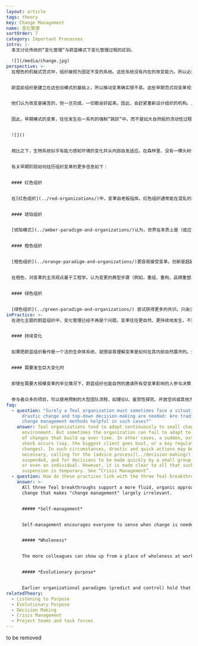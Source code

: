 ```yaml
---
layout: article
tags: theory
key: Change Management
name: 变化管理
sortOrder: 7
category: Important Processes
intro: |-
  本文讨论传统的“变化管理”与蔚蓝模式下变化管理过程的区别。

  ![](/media/change.jpg)
perspective: >-
  在橙色的机械式范式中，组织被视为固定不变的系统。这些系统没有内在的改变能力。所以必须从外部施力。这就是高级管理层的作用。他们负责确定变革的必要性，确定变革将如何实现，并确保变革发生。


  蔚蓝前组织是建立在这些旧模式的基础上，所以推动变革确实很不易。这些早期范式将变革视为不幸的结果，或管理失败的结果。传统管理层的工作是为了预测和/或控制未来，这当然会带来令他们吃惊的结果。他们认为现实应该符合一个执行良好的预算和战略计划。如果结果不如意，管理层往往迟迟不承认他们的失败。当他们最终承认说，在追求自己的计划时，周围的世界已经发生了变化时，往往会对自己所见到的现实感到不安。于是感觉到必须再次采取果断行动，才能弥补损失的时间。进而导致进一步的紧急施压。


  他们认为改变是痛苦的，但一旦完成，一切都会好起来。因此，会赶紧重新设计组织的机构。人们会抵制强加给自己的变革，这毫不奇怪。为了克服这一点，管理层可能会迫不及待的利用成员的恐惧，来迫使大家做出迅速反应，或将责任推卸给敌对的竞争力量或威胁组织生存的巨大环境压力。


  因此，早期模式的变革，往往发生在一系列的强制“跳跃”中。而不是如大自然般的流动性过程。变化成了从一个相对静止状态到另一个相对静止状态的一系列离散的、通常是破坏性的运动。


  ![]()


  相比之下，生物系统似乎有能力感知环境的变化并从内部自发适应。在森林里，没有一棵头树计划并命令其他树木在没下雨，或春天选择提早到来时该做些什么。此时此刻，整个生态系统都会自发做出创造性的反应。蔚蓝组织以类似的方式处理变革。人们被鼓励去做他们认为需要的事情。他们不受静态的职位描述、固定的上下指令汇报关系或职能纪律的限制。他们会对组织生命过程中出现的非线性变化做出创造性的反应。蔚蓝模式内的变化是意料之中的，总是自然而然地发生。^\[Laloux, Frederic (2014-02-09). Reinventing Organizations: A Guide to Creating Organizations Inspired by the Next Stage of Human Consciousness (Kindle Locations 4671-4688). Nelson Parker. Kindle Edition.]


  有关早期阶段如何经历组织变革的更多信息如下：


  #### 红色组织


  在[红色组织](../red-organizations/)中，变革由老板指挥。红色组织通常能在混乱的环境中迅速适应，因为领导者可以在必要时通过恐吓来发起迅速的变革。变革通常包括对威胁和机遇的直接反应，而不是对更为渐进和长期（尽管同样重要）发展作出的反应。很少有人注意到或注重于随着时间的推移，来逐渐改变根深蒂固的成员行为模式。


  #### 琥珀组织


  [琥珀模式](../amber-paradigm-and-organizations/)认为，世界在本质上是（或应该）不变的：昨天真实的事物和道理，在今天和明天也应该是真实的。组织是围绕着一个有序结构以及一个正式而稳定的过程而构建的。变革主要是通过小的改进提高现有流程和习惯的卓越性。琥珀组织可以表现出对变革需求的强烈抵制，尤其是当变革的性质威胁到意识形态界限或社会规范时。当外部力量确实要求变革时，变革会自上而下发生，几乎不考虑如何适当的计划变革以尽量减少阻力。从这个意义上讲，几乎没有什么“变革管理”可言。


  #### 橙色组织


  [橙色组织](../orange-paradigm-and-organizations/)更容易接受变革。创新是超越竞争对手的关键。唯一不变的是变化。不幸的是，橙色组织的结构通常是层次金字塔，可能不利于改变。因此，对变革的不断追求，遭到组织静态特质的阻碍时，就带来了各种“变化管理”以及帮助组织克服内部变革阻力的工具和咨询行业。^\[For prominent theories developed to facilitate organizational change, see for instance Kurt Lewin’s three-stage model of change and John Kotter’s eight-step process for leading change.]


  在橙色，对变革的主流观点基于工程学。认为变更的典型步骤（例如，重组、重构、品牌重塑、重新定位等）都诊断当前状况，设计预期的未来状态，然后规划从这里到那里的变革历程。对于大型变革项目，这可能涉及多个项目、项目里程碑和一个向最高领导层报告的中央“项目办公室”。这种变革计划通常由一个由高级管理人员或“精英”组成的小团队去实施，有时还需要外部顾问的帮助。推进小组的计划得到高级管理层的批准后，就负责在整个组织内进行沟通。变化通知内容通常带有一些“燃眉之急”类信息（“我们必须现在就行动，否则就注定要失败”），因为他们需要利用恐惧为变革提供必要的动力。橙色组织常见的“驱动变革”一词，栩栩如生的反映了将组织比作机器的橙色隐喻。换言之，变革是强行改变人，而不是通过人创造改变。


  #### 绿色组织


  [绿色组织](../green-paradigm-and-organizations/) 尝试获得更多的共识。只由少数人设计未来的状态和变革活动，与绿色的授权理念不符。会吸引更多的人参与其中。可以采取大型小组研讨会和创新促进技术（例如，欣赏性调查、理论U、开放空间等）的形式，吸引大量同事参与变革设计。为了给集体智慧的有机过程腾出空间，组织会在讨论期间，暂时停止日常的等级结构而平等协商。谈论后再将结果反馈到传统的层级结构和流程中。让更多的同事参与变革计划，虽然可能会让高层领导感到有风险（如果团队偏离了我们希望的方向怎么办？），但往往会提高成员的认同度，并通过捕捉集体智慧的洞察力，改进对未来的设计。
inPractice: >-
  在进化主题的蔚蓝组织中，变化管理已经不再是个问题。变革往往更自然、更持续地发生，不需要太多的刻意的努力或管理。变化成了一个进化的过程，可以由任何人发起并由每个人管理。随着组织的发展，它每天都在变化，很少需要进行重大的改革或重大的变革管理计划。蔚蓝组织内不再存在用来单独推进变化的管理过程或项目。


  #### 持续变化


  如果把蔚蓝组织看作是一个活的生命体系统，就很容易理解变革是如何在其内部自然展开的。生物系统有感知环境变化并迅速适应的能力。那些反应充满创造性。蔚蓝组织以类似的方式处理变化。人们可以自由地按自己感觉到的需要来倡导或自觉行动引导变化。成员不受静态职位描述、汇报关系和职能部门的限制。他们可以对新出现的事件做出反应。蔚蓝组织中的一些嵌入式特定流程和方法，为人们提供了空间和支撑，支撑每个人都积极倾听组织目标以及组织作为生命体的变革需求。当每个人都能自由地感觉到变革的必要性，并付诸行动，变革就是一种既定的改变。变化会自然、无处不在、时时刻刻的发生，几乎不带来巨大的痛苦和努力。（上述更传统组织的那些）重大的颠覆性变革努力基本上消失了。


  #### 需要发生巨大变化时


  即使在需要大规模变革的罕见情况下，蔚蓝组织也能自然的邀请所有受变革影响的人参与决策，共同确定适当的应对措施。在大多数情况下，蔚蓝组织会支持建议流程，即使这意味着包括整个组织。经验表明，在大多数情况下，同事们在参与即使带来痛苦的决定时，都发挥着成熟个体的作用，并能带来据有独创性的解决方案。


  参与者众多的项目，可以使用预制的大型团队流程，如理论U、鉴赏性探究、开放空间或其他方式，来有效地展现集体理解，并明确未来愿景。变更项目需要在多大程度上进行正式的规划和跟进？在蔚蓝范式通常认为，正确的做法是形式服从功能。例如，如果存在许多相互依赖、非常紧迫的期限或高风险，则可能需要更正式的规划和后续行动。而在其他情况下，则只需要对未来有一个共同的、明确的认识即可。通常由一群人发起必要的项目，来体现集体的愿景。如果这个努力失败了，系统将自我纠正：会有人站出来大声说话，启动进一步的改变。
faq:
  - question: "Surely a Teal organization must sometimes face a situation where
      drastic change and top-down decision-making are needed: Are traditional
      change management methods helpful in such cases?"
    answer: Teal organizations tend to adapt continuously to small changes in the
      environment. But sometimes the organization can fail to adapt to a number
      of changes that build up over time. In other cases, a sudden, external
      shock occurs (say, the biggest client goes bust, or a key regulation
      changes). In such circumstances, drastic and quick actions may be
      necessary, calling for the [advice process](../decision-making/) to be
      suspended, and for decisions to be made quickly by a small group of people
      or even an individual. However, it is made clear to all that such a
      suspension is temporary. See “Crisis Management”.
  - question: How do these practices link with the three Teal breakthroughs?
    answer: >-
      All three Teal breakthroughs support a more fluid, organic approach to
      change that makes "change management" largely irrelevant.


      ##### *Self-management*


      Self-management encourages everyone to sense when change is needed and to initiate the necessary actions to make it happen. No longer do people wait for a mandate for change to come from someone higher up the chain of command.


      ##### *Wholeness*


      The more colleagues can show up from a place of wholeness at work, the better they can sense changes in the environment and what the organization's purpose might call for. An environment that feels safe and trusting will also make it easier to enlist colleagues in the need for change, especially when the proposed change might be risky or painful.


      ##### *Evolutionary purpose*


      Earlier organizational paradigms (predict and control) hold that that it is up to senior management to determine what the objectives of the organization should be and to initiate any change programs needed to achieve them. In Teal, as long as people’s actions are being guided by their “listening” to the organization’s purpose and sensing/responding to changes in the environment, there is no need for "change management".
relatedTheory:
  - Listening to Purpose
  - Evolutionary Purpose
  - Decision Making
  - Crisis Management
  - Project teams and task forces
---
```

to be removed